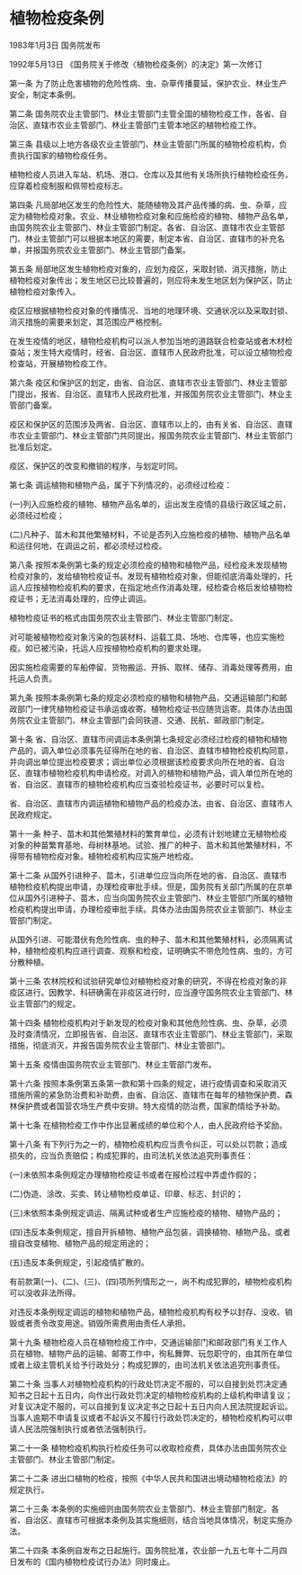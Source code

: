 # 植物检疫条例

1983年1月3日 国务院发布　

1992年5月13日 《国务院关于修改〈植物检疫条例〉的决定》第一次修订　

第一条 为了防止危害植物的危险性病、虫、杂草传播蔓延，保护农业、林业生产安全，制定本条例。

第二条 国务院农业主管部门、林业主管部门主管全国的植物检疫工作，各省、自治区、直辖市农业主管部门、林业主管部门主管本地区的植物检疫工作。

第三条 县级以上地方各级农业主管部门、林业主管部门所属的植物检疫机构，负责执行国家的植物检疫任务。

植物检疫人员进入车站、机场、港口、仓库以及其他有关场所执行植物检疫任务，应穿着检疫制服和佩带检疫标志。

第四条 凡局部地区发生的危险性大、能随植物及其产品传播的病、虫、杂草，应定为植物检疫对象。农业、林业植物检疫对象和应施检疫的植物、植物产品名单，由国务院农业主管部门、林业主管部门制定。各省、自治区、直辖市农业主管部门、林业主管部门可以根据本地区的需要，制定本省、自治区、直辖市的补充名单，并报国务院农业主管部门、林业主管部门备案。

第五条 局部地区发生植物检疫对象的，应划为疫区，采取封锁、消灭措施，防止植物检疫对象传出；发生地区已比较普遍的，则应将未发生地区划为保护区，防止植物检疫对象传入。

疫区应根据植物检疫对象的传播情况、当地的地理环境、交通状况以及采取封锁、消灭措施的需要来划定，其范围应严格控制。

在发生疫情的地区，植物检疫机构可以派人参加当地的道路联合检查站或者木材检查站；发生特大疫情时，经省、自治区、直辖市人民政府批准，可以设立植物检疫检查站，开展植物检疫工作。

第六条 疫区和保护区的划定，由省、自治区、直辖市农业主管部门、林业主管部门提出，报省、自治区、直辖市人民政府批准，并报国务院农业主管部门、林业主管部门备案。

疫区和保护区的范围涉及两省、自治区、直辖市以上的，由有关省、自治区、直辖市农业主管部门、林业主管部门共同提出，报国务院农业主管部门、林业主管部门批准后划定。

疫区、保护区的改变和撤销的程序，与划定时同。

第七条 调运植物和植物产品，属于下列情况的，必须经过检疫：

(一)列入应施检疫的植物、植物产品名单的，运出发生疫情的县级行政区域之前，必须经过检疫；

(二)凡种子、苗木和其他繁殖材料，不论是否列入应施检疫的植物、植物产品名单和运往何地，在调运之前，都必须经过检疫。

第八条 按照本条例第七条的规定必须检疫的植物和植物产品，经检疫未发现植物检疫对象的，发给植物检疫证书。发现有植物检疫对象，但能彻底消毒处理的，托运人应按植物检疫机构的要求，在指定地点作消毒处理，经检查合格后发给植物检疫证书；无法消毒处理的，应停止调运。

植物检疫证书的格式由国务院农业主管部门、林业主管部门制定。

对可能被植物检疫对象污染的包装材料、运载工具、场地、仓库等，也应实施检疫。如已被污染，托运人应按植物检疫机构的要求处理。

因实施检疫需要的车船停留、货物搬运、开拆、取样、储存、消毒处理等费用，由托运人负责。

第九条 按照本条例第七条的规定必须检疫的植物和植物产品，交通运输部门和邮政部门一律凭植物检疫证书承运或收寄。植物检疫证书应随货运寄。具体办法由国务院农业主管部门、林业主管部门会同铁道、交通、民航、邮政部门制定。

第十条 省、自治区、直辖市间调运本条例第七条规定必须经过检疫的植物和植物产品的，调入单位必须事先征得所在地的省、自治区、直辖市植物检疫机构同意，并向调出单位提出检疫要求；调出单位必须根据该检疫要求向所在地的省、自治区、直辖市植物检疫机构申请检疫。对调入的植物和植物产品，调入单位所在地的省、自治区、直辖市的植物检疫机构应当查验检疫证书，必要时可以复检。

省、自治区、直辖市内调运植物和植物产品的检疫办法，由省、自治区、直辖市人民政府规定。

第十一条 种子、苗木和其他繁殖材料的繁育单位，必须有计划地建立无植物检疫对象的种苗繁育基地、母树林基地。试验、推广的种子、苗木和其他繁殖材料，不得带有植物检疫对象。植物检疫机构应实施产地检疫。

第十二条 从国外引进种子、苗木，引进单位应当向所在地的省、自治区、直辖市植物检疫机构提出申请，办理检疫审批手续。但是，国务院有关部门所属的在京单位从国外引进种子、苗木，应当向国务院农业主管部门、林业主管部门所属的植物检疫机构提出申请，办理检疫审批手续。具体办法由国务院农业主管部门、林业主管部门制定。

从国外引进、可能潜伏有危险性病、虫的种子、苗木和其他繁殖材料，必须隔离试种，植物检疫机构应进行调查、观察和检疫，证明确实不带危险性病、虫的，方可分散种植。

第十三条 农林院校和试验研究单位对植物检疫对象的研究，不得在检疫对象的非疫区进行。因教学、科研确需在非疫区进行时，应当遵守国务院农业主管部门、林业主管部门的规定。

第十四条 植物检疫机构对于新发现的检疫对象和其他危险性病、虫、杂草，必须及时查清情况，立即报告省、自治区、直辖市农业主管部门、林业主管部门，采取措施，彻底消灭，并报告国务院农业主管部门、林业主管部门。

第十五条 疫情由国务院农业主管部门、林业主管部门发布。

第十六条 按照本条例第五条第一款和第十四条的规定，进行疫情调查和采取消灭措施所需的紧急防治费和补助费，由省、自治区、直辖市在每年的植物保护费、森林保护费或者国营农场生产费中安排。特大疫情的防治费，国家酌情给予补助。

第十七条 在植物检疫工作中作出显著成绩的单位和个人，由人民政府给予奖励。

第十八条 有下列行为之一的，植物检疫机构应当责令纠正，可以处以罚款；造成损失的，应当负责赔偿；构成犯罪的，由司法机关依法追究刑事责任：

(一)未依照本条例规定办理植物检疫证书或者在报检过程中弄虚作假的；

(二)伪造、涂改、买卖、转让植物检疫单证、印章、标志、封识的；

(三)未依照本条例规定调运、隔离试种或者生产应施检疫的植物、植物产品的；

(四)违反本条例规定，擅自开拆植物、植物产品包装，调换植物、植物产品，或者擅自改变植物、植物产品的规定用途的；

(五)违反本条例规定，引起疫情扩散的。

有前款第(一)、(二)、(三)、(四)项所列情形之一，尚不构成犯罪的，植物检疫机构可以没收非法所得。

对违反本条例规定调运的植物和植物产品，植物检疫机构有权予以封存、没收、销毁或者责令改变用途。销毁所需费用由责任人承担。

第十九条 植物检疫人员在植物检疫工作中，交通运输部门和邮政部门有关工作人员在植物、植物产品的运输、邮寄工作中，徇私舞弊、玩忽职守的，由其所在单位或者上级主管机关给予行政处分；构成犯罪的，由司法机关依法追究刑事责任。

第二十条 当事人对植物检疫机构的行政处罚决定不服的，可以自接到处罚决定通知书之日起十五日内，向作出行政处罚决定的植物检疫机构的上级机构申请复议；对复议决定不服的，可以自接到复议决定书之日起十五日内向人民法院提起诉讼。当事人逾期不申请复议或者不起诉又不履行行政处罚决定的，植物检疫机构可以申请人民法院强制执行或者依法强制执行。

第二十一条 植物检疫机构执行检疫任务可以收取检疫费，具体办法由国务院农业主管部门、林业主管部门制定。

第二十二条 进出口植物的检疫，按照《中华人民共和国进出境动植物检疫法》的规定执行。

第二十三条 本条例的实施细则由国务院农业主管部门、林业主管部门制定。各省、自治区、直辖市可根据本条例及其实施细则，结合当地具体情况，制定实施办法。

第二十四条 本条例自发布之日起施行。国务院批准，农业部一九五七年十二月四日发布的《国内植物检疫试行办法》同时废止。
